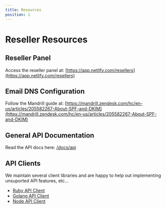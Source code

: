 ```yaml
---
title: Resources
position: 1
---
```


# Reseller Resources

## Reseller Panel

Access the reseller panel at: [https://app.netlify.com/resellers](https://app.netlify.com/resellers)

## Email DNS Configuration

Follow the Mandrill guide at: [https://mandrill.zendesk.com/hc/en-us/articles/205582267-About-SPF-and-DKIM](https://mandrill.zendesk.com/hc/en-us/articles/205582267-About-SPF-and-DKIM)

## General API Documentation

Read the API docs here: [/docs/api](/docs/api)


## API Clients

We maintain several client libraries and are happy to help out implementing unsuported API features, etc...

* [Ruby API Client](https://github.com/netlify/ruby-client)
* [Golang API Client](https://github.com/netlify/netlify-go)
* [Node API Client](https://github.com/netlify/node-client)
